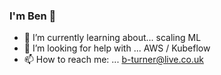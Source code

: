 ### I'm Ben 👋 

- 🌱 I’m currently learning about... scaling ML
- 🤔 I’m looking for help with ... AWS / Kubeflow
- 📫 How to reach me: ... b-turner@live.co.uk
